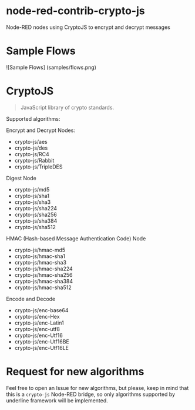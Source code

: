 # node-red-contrib-crypto-js
Node-RED nodes using CryptoJS to encrypt and decrypt messages

# Sample Flows
![Sample Flows] (samples/flows.png)

# CryptoJS 
> JavaScript library of crypto standards.

Supported algorithms:   

Encrypt and Decrypt Nodes:
* crypto-js/aes
* crypto-js/des
* crypto-js/RC4
* crypto-js/Rabbit
* crypto-js/TripleDES

Digest Node
* crypto-js/md5
* crypto-js/sha1
* crypto-js/sha3
* crypto-js/sha224
* crypto-js/sha256
* crypto-js/sha384
* crypto-js/sha512
  
HMAC (Hash-based Message Authentication Code) Node
* crypto-js/hmac-md5
* crypto-js/hmac-sha1
* crypto-js/hmac-sha3
* crypto-js/hmac-sha224
* crypto-js/hmac-sha256
* crypto-js/hmac-sha384
* crypto-js/hmac-sha512

Encode and Decode
* crypto-js/enc-base64
* crypto-js/enc-Hex
* crypto-js/enc-Latin1
* crypto-js/enc-utf8
* crypto-js/enc-Utf16
* crypto-js/enc-Utf16BE
* crypto-js/enc-Utf16LE


# Request for new algorithms
Feel free to open an Issue for new algorithms, but please, keep in mind that this is a 
`crypto-js` Node-RED bridge, so only algorithms supported by underline framework will be implemented.
